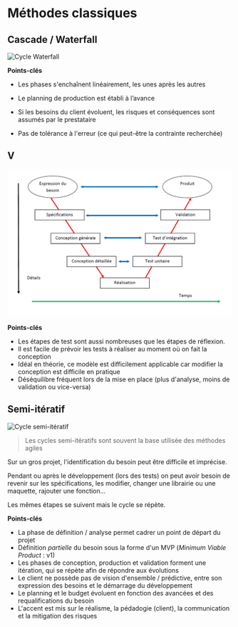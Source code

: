 # Méthodes classiques

## Cascade / Waterfall

![Cycle Waterfall](https://upload.wikimedia.org/wikipedia/commons/thumb/2/23/Mod%C3%A8le_en_cascade_g%C3%A9n%C3%A9rique.png/558px-Mod%C3%A8le_en_cascade_g%C3%A9n%C3%A9rique.png)

**Points-clés**

- Les phases s'enchaînent linéairement, les unes après les autres
  
- Le planning de production est établi à l’avance
- Si les besoins du client évoluent, les risques et conséquences sont assumés par le prestataire
- Pas de tolérance à l'erreur (ce qui peut-être la contrainte recherchée)

## V

![Cycle en V](img/v.png)

**Points-clés**

- Les étapes de test sont aussi nombreuses que les étapes de réflexion.
- Il est facile de prévoir les tests à réaliser au moment où on fait la conception
- Idéal en théorie, ce modèle est difficilement applicable car modifier la conception est difficile en pratique
- Déséquilibre fréquent lors de la mise en place (plus d'analyse, moins de validation ou vice-versa)

## Semi-itératif

![Cycle semi-itératif](https://miro.medium.com/max/2625/1*oHRJUR1OMrlsbjrddff0MA.png)

> Les cycles semi-itératifs sont souvent la base utilisée des méthodes agiles

Sur un gros projet, l'identification du besoin peut être difficile et imprécise.

Pendant ou après le développement (lors des tests) on peut avoir besoin de revenir sur les spécifications, les modifier, changer une librairie ou une maquette, rajouter une fonction...

Les mêmes étapes se suivent mais le cycle se répète.

**Points-clés**

- La phase de définition / analyse permet cadrer un point de départ du projet
- Définition _partielle_ du besoin sous la forme d'un MVP (_Minimum Viable Product_ : v1)
- Les phases de conception, production et validation forment une itération, qui se répète afin de répondre aux évolutions
- Le client ne possède pas de vision d'ensemble / prédictive, entre son expression des besoins et le démarrage du développement
- Le planning et le budget évoluent en fonction des avancées et des requalifications du besoin
- L'accent est mis sur le réalisme, la pédadogie (client), la communication et la mitigation des risques
